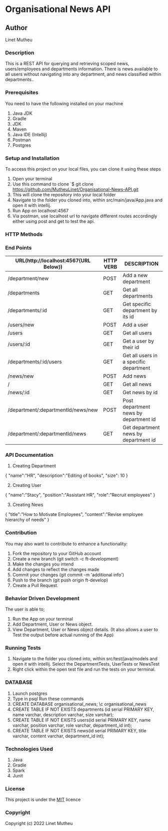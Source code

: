 # Organisational News API

## Author

Linet Mutheu

### Description

This is a REST API for querying and retrieving scoped news, users/employees and departments information. There is news available to all users without navigating into any department, and news classified within departments..

### Prerequisites

You need to have the following installed on your machine

1. Java JDK
2. Gradle
3. JDK
4. Maven
5. Java IDE (Intellij)
6. Postman
7. Postgres

### Setup and Installation
To access this project on your local files, you can clone it using these steps

1. Open your terminal
2. Use this command to clone `$ git clone
   https://github.com/MutheuLinet/Organisational-News-API.git
3. This will clone the repository into your local folder
4. Navigate to the folder you cloned into, within src/main/java/App.java and open it with intellij.
5. Run App on localhost:4567
6. Via postman, use localhost url to navigate different routes accordingly either using post and get to test the api.

### HTTP Methods
### End Points
| URL(http://localhost:4567{URL Below}) | HTTP VERB | DESCRIPTION                            |
|---------------------------------------|-----------|----------------------------------------|
| /department/new                       | POST      | Add a new department                   |
| /departments                          | GET       | Get all departments                    |
| /departments/:id                      | GET       | Get specific department by its id      |
| /users/new                            | POST      | Add a user                             |
| /users                                | GET       | Get all users                          |
| /users/:id                            | GET       | Get a user by their id                 |
| /departments/:id/users                | GET       | Get all users in a specific department |
| /news/new                             | POST      | Add news                               |
| /                                     | GET       | Get all news                           |
| /news/:id                             | GET       | Get news by id                         |
| /department/:departmentId/news/new    | POST      | Post department news by department id  |
| /department/:departmentId/news        | GET       | Get department news by department id   |


### API Documentation
1. Creating Department 

{  "name":"HR",
   "description":"Editing of books",
   "size": 10 }

2. Creating User

{  "name":"Stacy",
   "position":"Assistant HR",
   "role":"Recruit employees"
}

3. Creating News
  
{  "title":"How to Motivate Employees",
   "content":"Revise employee hierarchy of needs"
}

### Contribution
You may also want to contribute to enhance a functionality:
1. Fork the repository to your GitHub account
2. Create a new branch (git switch -c ft-development)
3. Make the changes you intend
4. Add changes to reflect the changes made
5. Commit your changes (git commit -m 'additional info')
6. Push to the branch (git push origin ft-develop)
7. Create a Pull Request.

### Behavior Driven Development
The user is able to;
1. Run the App on your terminal
2. Add Department, User or News object.
3. View Department, User or News object details.
   (It also allows a user to Test the output before actual running of the App)

### Running Tests
1. Navigate to the folder you cloned into, within src/test/java/models and open it with intellij. Select the DepartmentTests, UserTests or NewsTest
2. Right click within the open test file and run the tests on your terminal.

### DATABASE
1. Launch postgres
2. Type in psql
   Run these commands
3. CREATE DATABASE organisational_news;
   \c organisational_news
4. CREATE TABLE IF NOT EXISTS departments (id serial PRIMARY KEY, name varchar, description varchar, size varchar);
5. CREATE TABLE IF NOT EXISTS users(id serial PRIMARY KEY, name varchar, position varchar, role varchar, department_id int);
6. CREATE TABLE IF NOT EXISTS news(id serial PRIMARY KEY, title varchar, content varchar, department_id int);


### Technologies Used
1. Java
2. Gradle
3. Spark
4. Junit

### License
This project is under the [MIT](LICENSE) licence

### Copyright
Copyright (c) 2022 Linet Mutheu
